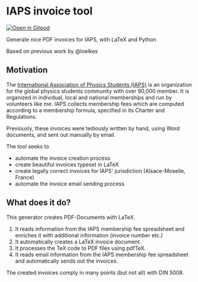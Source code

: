# IAPS invoice tool
[![Open in Gitpod](https://gitpod.io/button/open-in-gitpod.svg)](https://gitpod.io/#https://github.com/mu-gaimann/iaps-invoice-tool/)

Generate nice PDF invoices for IAPS, with LaTeX and Python

Based on previous work by @loelkes

## Motivation
The [International Association of Physics Students (IAPS)](https://www.iaps.info/) is an organization for the global physics students community with over 90,000 member. 
It is organized in individual, local and national memberships and run by volunteers like me.
IAPS collects membership fees which are computed according to a membership formula, specified in its Charter and Regulations.

Previously, these invoices were tediously written by hand, using Word documents, and sent out manually by email.

The tool seeks to 
- automate the invoice creation process 
- create beautiful invoices typeset in LaTeX
- create legally correct invoices for IAPS' jurisdiction (Alsace-Moselle, France)
- automate the invoice email sending process


## What does it do?
This generator creates PDF-Documents with LaTeX.

1) It reads information from the IAPS membership fee spreadsheet and enriches it with additional information (invoice number etc.)
2) It automatically creates a LaTeX invoice document.
3) It processes the TeX code to PDF files using pdfTeX.
4) It reads email information from the IAPS membership fee spreadsheet and automatically sends out the invoices.

The created invoices comply in many points (but not all) with DIN 5008.